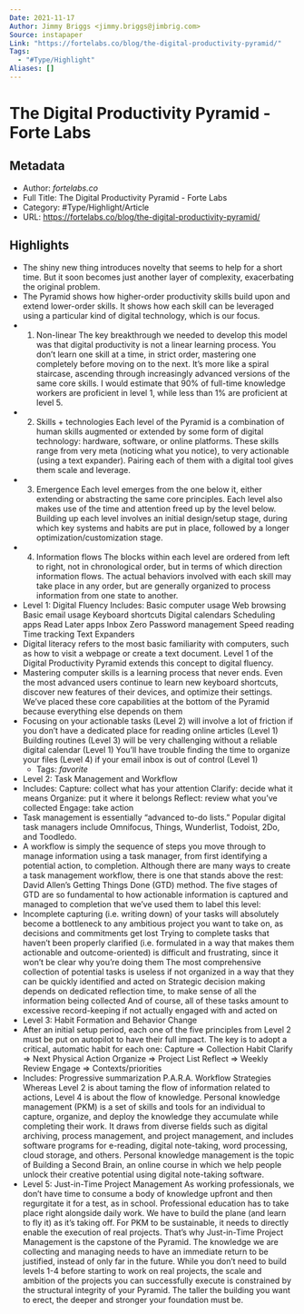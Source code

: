 ```yaml
---
Date: 2021-11-17
Author: Jimmy Briggs <jimmy.briggs@jimbrig.com>
Source: instapaper
Link: "https://fortelabs.co/blog/the-digital-productivity-pyramid/"
Tags:
  - "#Type/Highlight"
Aliases: []
---
```


# The Digital Productivity Pyramid - Forte Labs

## Metadata

* Author: *fortelabs.co*
* Full Title: The Digital Productivity Pyramid - Forte Labs
* Category: #Type/Highlight/Article
* URL: https://fortelabs.co/blog/the-digital-productivity-pyramid/

## Highlights

* The shiny new thing introduces novelty that seems to help for a short time. But it soon becomes just another layer of complexity, exacerbating the original problem.
* The Pyramid shows how higher-order productivity skills build upon and extend lower-order skills. It shows how each skill can be leveraged using a particular kind of digital technology, which is our focus.
* 
  1. Non-linear
     The key breakthrough we needed to develop this model was that digital productivity is not a linear learning process. You don’t learn one skill at a time, in strict order, mastering one completely before moving on to the next.
     It’s more like a spiral staircase, ascending through increasingly advanced versions of the same core skills. I would estimate that 90% of full-time knowledge workers are proficient in level 1, while less than 1% are proficient at level 5.
* 
  2. Skills + technologies
     Each level of the Pyramid is a combination of human skills augmented or extended by some form of digital technology: hardware, software, or online platforms.
     These skills range from very meta (noticing what you notice), to very actionable (using a text expander). Pairing each of them with a digital tool gives them scale and leverage.
* 
  3. Emergence
     Each level emerges from the one below it, either extending or abstracting the same core principles. Each level also makes use of the time and attention freed up by the level below.
     Building up each level involves an initial design/setup stage, during which key systems and habits are put in place, followed by a longer optimization/customization stage.
* 
  4. Information flows
     The blocks within each level are ordered from left to right, not in chronological order, but in terms of which direction information flows. The actual behaviors involved with each skill may take place in any order, but are generally organized to process information from one state to another.
* Level 1: Digital Fluency
  Includes:
  Basic computer usage
  Web browsing
  Basic email usage
  Keyboard shortcuts
  Digital calendars
  Scheduling apps
  Read Later apps
  Inbox Zero
  Password management
  Speed reading
  Time tracking
  Text Expanders
* Digital literacy refers to the most basic familiarity with computers, such as how to visit a webpage or create a text document. Level 1 of the Digital Productivity Pyramid extends this concept to digital fluency.
* Mastering computer skills is a learning process that never ends. Even the most advanced users continue to learn new keyboard shortcuts, discover new features of their devices, and optimize their settings.
  We’ve placed these core capabilities at the bottom of the Pyramid because everything else depends on them
* Focusing on your actionable tasks (Level 2) will involve a lot of friction if you don’t have a dedicated place for reading online articles (Level 1)
  Building routines (Level 3) will be very challenging without a reliable digital calendar (Level 1)
  You’ll have trouble finding the time to organize your files (Level 4) if your email inbox is out of control (Level 1)
  * Tags: *favorite* 
* Level 2: Task Management and Workflow
* Includes:
  Capture: collect what has your attention
  Clarify: decide what it means
  Organize: put it where it belongs
  Reflect: review what you’ve collected
  Engage: take action
* Task management is essentially “advanced to-do lists.” Popular digital task managers include Omnifocus, Things, Wunderlist, Todoist, 2Do, and Toodledo.
* A workflow is simply the sequence of steps you move through to manage information using a task manager, from first identifying a potential action, to completion.
  Although there are many ways to create a task management workflow, there is one that stands above the rest: David Allen’s Getting Things Done (GTD) method. The five stages of GTD are so fundamental to how actionable information is captured and managed to completion that we’ve used them to label this level:
* Incomplete capturing (i.e. writing down) of your tasks will absolutely become a bottleneck to any ambitious project you want to take on, as decisions and commitments get lost
  Trying to complete tasks that haven’t been properly clarified (i.e. formulated in a way that makes them actionable and outcome-oriented) is difficult and frustrating, since it won’t be clear why you’re doing them
  The most comprehensive collection of potential tasks is useless if not organized in a way that they can be quickly identified and acted on
  Strategic decision making depends on dedicated reflection time, to make sense of all the information being collected
  And of course, all of these tasks amount to excessive record-keeping if not actually engaged with and acted on
* Level 3: Habit Formation and Behavior Change
* After an initial setup period, each one of the five principles from Level 2 must be put on autopilot to have their full impact. The key is to adopt a critical, automatic habit for each one:
  Capture => Collection Habit
  Clarify => Next Physical Action
  Organize => Project List
  Reflect => Weekly Review
  Engage => Contexts/priorities
* Includes:
  Progressive summarization
  P.A.R.A.
  Workflow Strategies
  Whereas Level 2 is about taming the flow of information related to actions, Level 4 is about the flow of knowledge.
  Personal knowledge management (PKM) is a set of skills and tools for an individual to capture, organize, and deploy the knowledge they accumulate while completing their work. It draws from diverse fields such as digital archiving, process management, and project management, and includes software programs for e-reading, digital note-taking, word processing, cloud storage, and others.
  Personal knowledge management is the topic of Building a Second Brain, an online course in which we help people unlock their creative potential using digital note-taking software.
* Level 5: Just-in-Time Project Management
  As working professionals, we don’t have time to consume a body of knowledge upfront and then regurgitate it for a test, as in school. Professional education has to take place right alongside daily work. We have to build the plane (and learn to fly it) as it’s taking off.
  For PKM to be sustainable, it needs to directly enable the execution of real projects. That’s why Just-in-Time Project Management is the capstone of the Pyramid. The knowledge we are collecting and managing needs to have an immediate return to be justified, instead of only far in the future.
  While you don’t need to build levels 1-4 before starting to work on real projects, the scale and ambition of the projects you can successfully execute is constrained by the structural integrity of your Pyramid. The taller the building you want to erect, the deeper and stronger your foundation must be.
